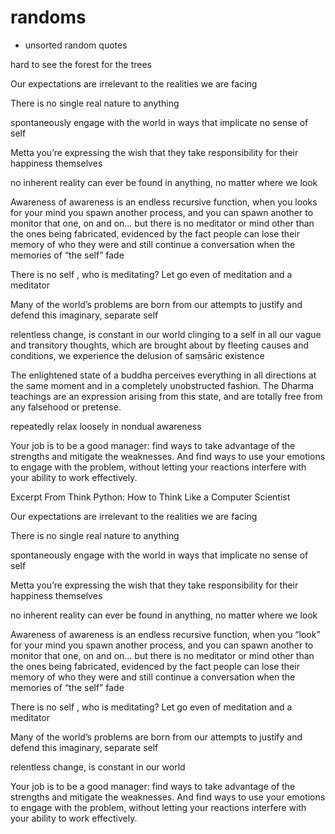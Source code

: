 # randoms

- unsorted random quotes

hard to see the forest for the trees

Our expectations are irrelevant to the realities we are facing

There is no single real nature to anything

spontaneously engage with the world in ways that implicate no sense of self

Metta you’re expressing the wish that they take responsibility for their happiness themselves

no inherent reality can ever be found in anything, no matter where we look

Awareness of awareness is an endless recursive function, when you looks for your mind you spawn another process, and you can spawn another to monitor that one, on and on… but there is no meditator or mind other than the ones being fabricated, evidenced by the fact people can lose their memory of who they were and still continue a conversation when the memories of “the self” fade

There is no self , who is meditating? Let go even of meditation and a meditator

Many of the world’s problems are born from our attempts to justify and defend this imaginary, separate self

relentless change, is constant in our world
clinging to a self in all our vague and transitory thoughts, which are brought about by fleeting causes and conditions, we experience the delusion of saṃsāric existence

The enlightened state of a buddha perceives everything in all directions at the same moment and in a completely unobstructed fashion. The Dharma teachings are an expression arising from this state, and are totally free from any falsehood or pretense.

repeatedly relax loosely in nondual awareness

Your job is to be a good manager: find ways to take advantage of the strengths and mitigate the weaknesses. And find ways to use your emotions to engage with the problem, without letting your reactions interfere with your ability to work effectively.

Excerpt From
Think Python: How to Think Like a Computer Scientist

Our expectations are irrelevant to the realities we are facing

There is no single real nature to anything

spontaneously engage with the world in ways that implicate no sense of self

Metta you’re expressing the wish that they take responsibility for their happiness themselves

no inherent reality can ever be found in anything, no matter where we look

Awareness of awareness is an endless recursive function, when you “look” for your mind you spawn another process, and you can spawn another to monitor that one, on and on… but there is no meditator or mind other than the ones being fabricated, evidenced by the fact people can lose their memory of who they were and still continue a conversation when the memories of “the self” fade

There is no self , who is meditating? Let go even of meditation and a meditator

Many of the world’s problems are born from our attempts to justify and defend this imaginary, separate self

relentless change, is constant in our world

Your job is to be a good manager: find ways to take advantage of the strengths and mitigate the weaknesses. And find ways to use your emotions to engage with the problem, without letting your reactions interfere with your ability to work effectively.
